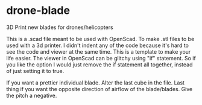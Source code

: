 # drone-blade
3D Print new blades for drones/helicopters

This is a .scad file meant to be used with OpenScad.  To make .stl files to be used with a 3d printer.
I didn't indent any of the code because it's hard to see the code and viewer at the same time.
This is a template to make your life easier.  The viewer in OpenScad can be glitchy using "if" statement.
So if you like the option I would just remove the if statement all together, instead of just setting it to true.

If you want a prettier individual blade.  Alter the last cube in the file.
Last thing if you want the opposite direction of airflow of the blade/blades.  Give the pitch a negative.
